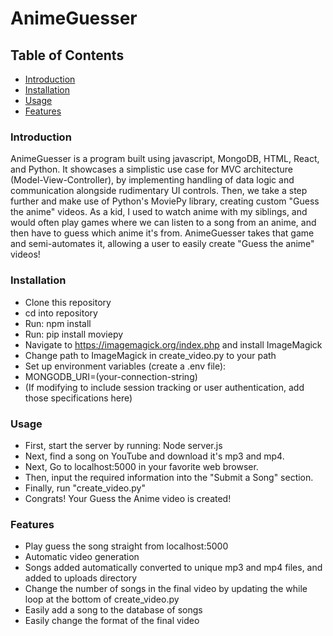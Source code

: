 # AnimeGuesser

## Table of Contents
- [Introduction](#introduction)
- [Installation](#installation)
- [Usage](#usage)
- [Features](#features)

### Introduction
AnimeGuesser is a program built using javascript, MongoDB, HTML, React, and Python. It showcases a simplistic use case for MVC architecture (Model-View-Controller), by implementing handling of data logic and communication alongside rudimentary UI controls. Then, we take a step further and make use of Python's MoviePy library, creating custom "Guess the anime" videos. As a kid, I used to watch anime with my siblings, and would often play games where we can listen to a song from an anime, and then have to guess which anime it's from. AnimeGuesser takes that game and semi-automates it, allowing a user to easily create "Guess the anime" videos!

### Installation
- Clone this repository
- cd into repository
- Run: npm install
- Run: pip install moviepy
- Navigate to https://imagemagick.org/index.php and install ImageMagick
- Change path to ImageMagick in create_video.py to your path
- Set up environment variables (create a .env file):
- MONGODB_URI=(your-connection-string)
- (If modifying to include session tracking or user authentication, add those specifications here)



### Usage
- First, start the server by running: Node server.js
- Next, find a song on YouTube and download it's mp3 and mp4.
- Next, Go to localhost:5000 in your favorite web browser.
- Then, input the required information into the "Submit a Song" section.
- Finally, run "create_video.py"
- Congrats! Your Guess the Anime video is created!

### Features
- Play guess the song straight from localhost:5000
- Automatic video generation
- Songs added automatically converted to unique mp3 and mp4 files, and added to uploads directory
- Change the number of songs in the final video by updating the while loop at the bottom of create_video.py
- Easily add a song to the database of songs
- Easily change the format of the final video
